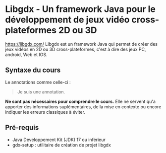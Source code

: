 # Libgdx - Un framework Java pour le développement de jeux vidéo cross-plateformes 2D ou 3D
https://libgdx.com/
Libgdx est un framework Java qui permet de créer des jeux vidéos en 2D ou 3D cross-plateformes, c'est à dire des jeux PC, android, Web et IOS.

## Syntaxe du cours
Le annotations comme celle-ci :
> Je suis une annotation.

**Ne sont pas nécessaires pour comprendre le cours.** Elle ne servent qu'a apporter des informations suplémentaires, de la mise en contexte ou encore indiquer les erreurs classiques à éviter.
 
## Pré-requis
- Java Developpement Kit (JDK) 17 ou inférieur
- gdx-setup : utilitaire de création de projet libgdx